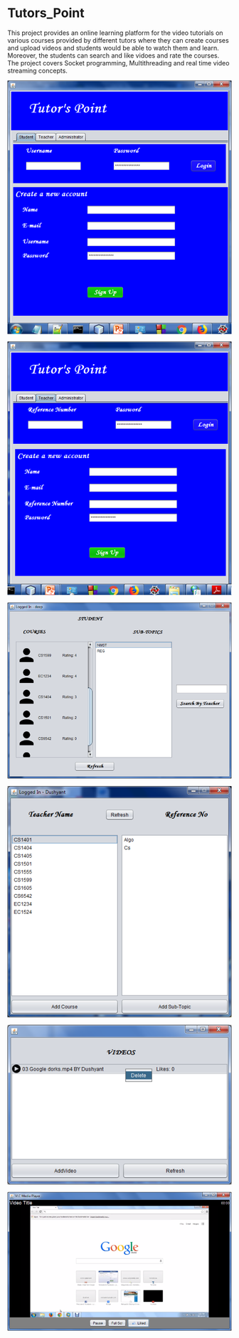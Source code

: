 # Tutors_Point

This project provides an online learning platform for the video tutorials on various courses provided by different tutors
where they can create courses and upload videos and students would be able to watch them and learn. Moreover, the
students can search and like vidoes and rate the courses. The project covers Socket programming, Multithreading and real
time video streaming concepts.

!['Student Login'](/Screenshots/StudentLogin.png "Student Login")



!['Teacher Login'](/Screenshots/TeacherLogin.png "Teacher Login")



!['Student Dashboard'](/Screenshots/StudentDash.png)



!['Course List'](/Screenshots/CourseList.png)



!['Student Login'](/Screenshots/VideosUploaded.png)



!['Video Player'](/Screenshots/VideoPlayer.png)
